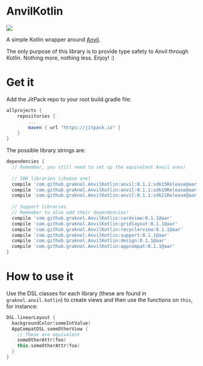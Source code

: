 # AnvilKotlin
[![](https://jitpack.io/v/graknol/AnvilKotlin.svg)](https://jitpack.io/#graknol/AnvilKotlin)

A simple Kotlin wrapper around [Anvil](https://github.com/zserge/anvil).

The only purpose of this library is to provide type safety to Anvil through Kotlin. Nothing more, nothing less. Enjoy! :) 

# Get it

Add the JitPack repo to your root build.gradle file:
```gradle
allprojects {
	repositories {
		...
		maven { url "https://jitpack.io" }
	}
}
```

The possible library strings are:
```gradle
dependencies {
  // Remember, you still need to set up the equivalent Anvil ones!
  
  // SDK libraries (choose one)
  compile 'com.github.graknol.AnvilKotlin:anvil:0.1.1:sdk15Release@aar'
  compile 'com.github.graknol.AnvilKotlin:anvil:0.1.1:sdk19Release@aar'
  compile 'com.github.graknol.AnvilKotlin:anvil:0.1.1:sdk21Release@aar'
  
  // Support libraries
  // Remember to also add their dependencies!
  compile 'com.github.graknol.AnvilKotlin:cardview:0.1.1@aar'
  compile 'com.github.graknol.AnvilKotlin:gridlayout:0.1.1@aar'
  compile 'com.github.graknol.AnvilKotlin:recyclerview:0.1.1@aar'
  compile 'com.github.graknol.AnvilKotlin:support:0.1.1@aar'
  compile 'com.github.graknol.AnvilKotlin:design:0.1.1@aar'
  compile 'com.github.graknol.AnvilKotlin:appcompat:0.1.1@aar'
}
```

# How to use it

Use the DSL classes for each library (these are found in `graknol.anvil.kotlin`) to create views and then use the functions on `this`, for instance:

```kotlin
DSL.linearLayout {
  backgroundColor(someIntValue)
  AppCompatDSL.someOtherView {
    // These are equivalent
    someOtherAttr(foo)
    this.someOtherAttr(foo)
  }
}
```
